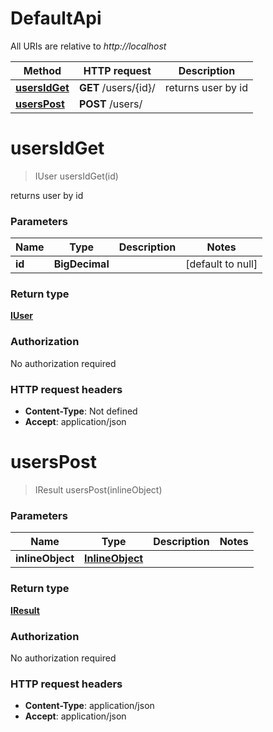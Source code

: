 # DefaultApi

All URIs are relative to *http://localhost*

Method | HTTP request | Description
------------- | ------------- | -------------
[**usersIdGet**](DefaultApi.md#usersIdGet) | **GET** /users/{id}/ |  returns user by id
[**usersPost**](DefaultApi.md#usersPost) | **POST** /users/ | 


<a name="usersIdGet"></a>
# **usersIdGet**
> IUser usersIdGet(id)

 returns user by id

### Parameters

Name | Type | Description  | Notes
------------- | ------------- | ------------- | -------------
 **id** | **BigDecimal**|  | [default to null]

### Return type

[**IUser**](..//Models/IUser.md)

### Authorization

No authorization required

### HTTP request headers

- **Content-Type**: Not defined
- **Accept**: application/json

<a name="usersPost"></a>
# **usersPost**
> IResult usersPost(inlineObject)



### Parameters

Name | Type | Description  | Notes
------------- | ------------- | ------------- | -------------
 **inlineObject** | [**InlineObject**](..//Models/InlineObject.md)|  |

### Return type

[**IResult**](..//Models/IResult.md)

### Authorization

No authorization required

### HTTP request headers

- **Content-Type**: application/json
- **Accept**: application/json

